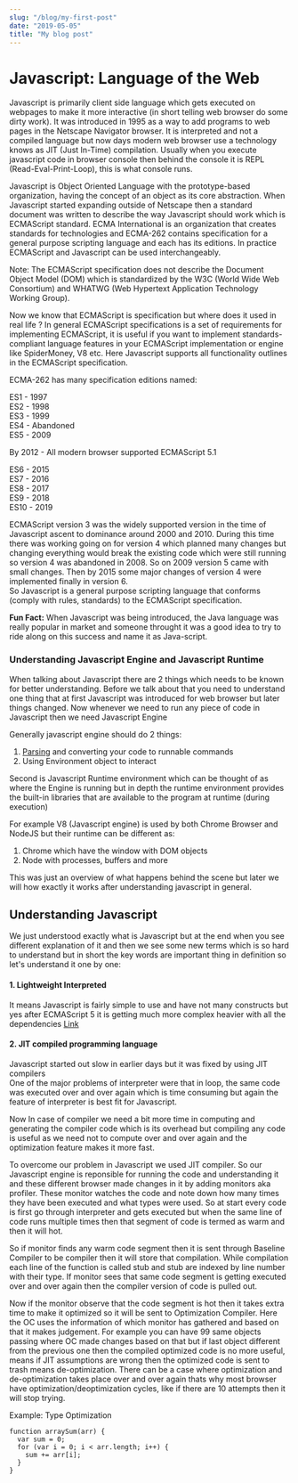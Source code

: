 ```yaml
---
slug: "/blog/my-first-post"
date: "2019-05-05"
title: "My blog post"
---
```


# Javascript: Language of the Web

Javascript is primarily client side language which gets executed on webpages to make it more interactive (in short telling web browser do some dirty work). It was introduced in 1995 as a way to add programs to web pages in the Netscape Navigator browser. It is interpreted and not a compiled language but now days modern web browser use a technology knows as JIT (Just In-Time) compilation. Usually when you execute javascript code in browser console then behind the console it is REPL (Read-Eval-Print-Loop), this is what console runs.

Javascript is Object Oriented Language with the prototype-based organization, having the concept of an object as its core abstraction. When Javascript started expanding outside of Netscape then a standard document was written to describe the way Javascript should work which is ECMAScript standard. ECMA International is an organization that creates standards for technologies and ECMA-262 contains specification for a general purpose scripting language and each has its editions. In practice ECMAScript and Javascript can be used interchangeably.

Note: The ECMAScript specification does not describe the Document Object Model (DOM) which is standardized by the W3C (World Wide Web Consortium) and WHATWG (Web Hypertext Application Technology Working Group).

Now we know that ECMAScript is specification but where does it used in real life ? In general ECMAScript specifications is a set of requirements for implementing ECMAScript, it is useful if you want to implement standards-compliant language features in your ECMAScript implementation or engine like SpiderMoney, V8 etc. Here Javascript supports all functionality outlines in the ECMAScript specification.

ECMA-262 has many specification editions named:

ES1 - 1997<br>
ES2 - 1998<br>
ES3 - 1999<br>
ES4 - Abandoned<br>
ES5 - 2009<br>

By 2012 - All modern browser supported ECMAScript 5.1

ES6 - 2015<br>
ES7 - 2016<br>
ES8 - 2017<br>
ES9 - 2018<br>
ES10 - 2019<br>

ECMAScript version 3 was the widely supported version in the time of Javascript ascent to dominance around 2000 and 2010. During this time there was working going on for version 4 which planned many changes but changing everything would break the existing code which were still running so version 4 was abandoned in 2008. So on 2009 version 5 came with small changes. Then by 2015 some major changes of version 4 were implemented finally in version 6.<br>
So Javascript is a general purpose scripting language that conforms (comply with rules, standards) to the ECMAScript specification.

<b>Fun Fact:</b> When Javascript was being introduced, the Java language was really popular in market and someone throught it was a good idea to try to ride along on this success and name it as Java-script.

### Understanding Javascript Engine and Javascript Runtime
When talking about Javascript there are 2 things which needs to be known for better understanding. Before we talk about that you need to understand one thing that at first Javascript was introduced for web browser but later things changed. Now whenever we need to run any piece of code in Javascript then we need Javascript Engine

Generally javascript engine should do 2 things:<br>
1. [Parsing](https://en.wikipedia.org/wiki/Parsing) and converting your code to runnable commands<br>
2. Using Environment object to interact

Second is Javascript Runtime environment which can be thought of as where the Engine is running but in depth the runtime environment provides the built-in libraries that are available to the program at runtime (during execution)

For example V8 (Javascript engine) is used by both Chrome Browser and NodeJS but their runtime can be different as:<br>
1. Chrome which have the window with DOM objects<br>
2. Node with processes, buffers and more

This was just an overview of what happens behind the scene but later we will how exactly it works after understanding javascript in general.

## Understanding Javascript

We just understood exactly what is Javascript but at the end when you see different explanation of it and then we see some new terms which is so hard to understand but in short the key words are important thing in definition so let's understand it one by one:

#### 1. Lightweight Interpreted
It means Javascript is fairly simple to use and have not many constructs but yes after ECMAScript 5 it is getting much more complex heavier with all the dependencies [Link](https://coderanch.com/t/631906/languages/javascript-lightweight-programming-language)
#### 2. JIT compiled programming language
Javascript started out slow in earlier days but it was fixed by using JIT compilers<br>
One of the major problems of interpreter were that in loop, the same code was executed over and over again which is time consuming but again the feature of interpreter is best fit for Javascript.

Now In case of compiler we need a bit more time in computing and generating the compiler code which is its overhead but compiling any code is useful as we need not to compute over and over again and the optimization feature makes it more fast.

To overcome our problem in Javascript we used JIT compiler. So our Javascript engine is reponsible for running the code and understanding it and these different browser made changes in it by adding monitors aka profiler. These monitor watches the code and note down how many times they have been executed and what types were used. So at start every code is first go through interpreter and gets executed but when the same line of code runs multiple times then that segment of code is termed as warm and then it will hot.

So if monitor finds any warm code segment then it is sent through Baseline Compiler to be compiler then it will store that compilation. While compilation each line of the function is called stub and stub are indexed by line number with their type. If monitor sees that same code segment is getting executed over and over again then the compiler version of code is pulled out.

Now if the monitor observe that the code segment is hot then it takes extra time to make it optimized so it will be sent to Optimization Compiler. Here the OC uses the information of which monitor has gathered and based on that it makes judgement. For example you can have 99 same objects passing where OC made changes based on that but if last object different from the previous one then the compiled optimized code is no more useful, means if JIT assumptions are wrong then the optimized code is sent to trash means de-optimization. There can be a case where optimization and de-optimization takes place over and over again thats why most browser have optimization/deoptimization cycles, like if there are 10 attempts then it will stop trying.

Example: Type Optimization

```
function arraySum(arr) {
  var sum = 0;
  for (var i = 0; i < arr.length; i++) {
    sum += arr[i];
  }
}
```